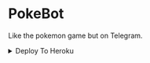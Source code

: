 # PokeBot
Like the pokemon game but on Telegram.


<details><summary>Deploy To Heroku</summary>
<p>
<br>
<a href="https://heroku.com/deploy?template=https://github.com/Yesawini12345/PokeBot
   <img src="https://www.herokucdn.com/deploy/button.svg" alt="Deploy">
</a>
</p>
</details
